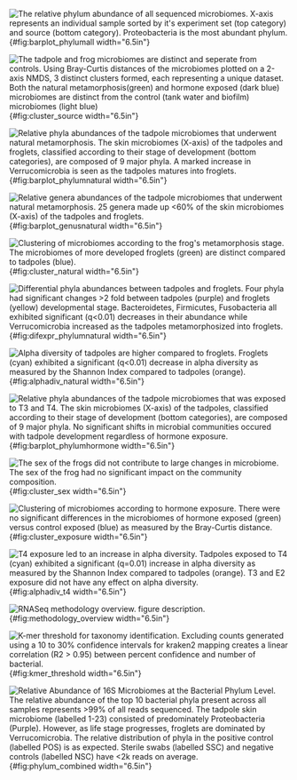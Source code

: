 ![**The relative phylum abundance of all sequenced microbiomes.** X-axis represents an individual sample sorted by it's experiment set (top category) and source (bottom category). Proteobacteria is the most abundant phylum. ](images/barplot_phylumall.png){#fig:barplot_phylumall width="6.5in"}

![**The tadpole and frog microbiomes are distinct and seperate from controls**. Using Bray-Curtis distances of the microbiomes plotted on a 2-axis NMDS, 3 distinct clusters formed, each representing a unique dataset. Both the natural metamorphosis(green) and hormone exposed (dark blue) microbiomes are distinct from the control (tank water and biofilm) microbiomes (light blue)](images/cluster_source.png){#fig:cluster_source width="6.5in"}

![**Relative phyla abundances of the tadpole microbiomes that underwent natural metamorphosis**. The skin microbiomes (X-axis) of the tadpoles and froglets, classified according to their stage of development (bottom categories), are composed of 9 major phyla. A marked increase in Verrucomicrobia is seen as the tadpoles matures into froglets.  ](images/barplot_phylumnatural.png){#fig:barplot_phylumnatural width="6.5in"}

![**Relative genera abundances of the tadpole microbiomes that underwent natural metamorphosis**. 25 genera made up <60% of the skin microbiomes (X-axis) of the tadpoles and froglets.](images/barplot_genusnatural.png){#fig:barplot_genusnatural width="6.5in"}


![**Clustering of microbiomes according to the frog's metamorphosis stage**. The microbiomes of more developed froglets (green) are distinct compared to tadpoles (blue).  ](images/cluster_natural.png){#fig:cluster_natural width="6.5in"}


![**Differential phyla abundances between tadpoles and froglets**. Four phyla had significant changes >2 fold between tadpoles (purple) and froglets (yellow) developmental stage. Bacteroidetes, Firmicutes, Fusobacteria all exhibited significant (q<0.01) decreases in their abundance while Verrucomicrobia increased as the tadpoles metamorphosized into froglets.](images/difexpr_phylumnatural.png){#fig:difexpr_phylumnatural width="6.5in"}

![**Alpha diversity of tadpoles are higher compared to froglets**. Froglets (cyan) exhibited a significant (q<0.01) decrease in alpha diversity as measured by the Shannon Index compared to tadpoles (orange).](images/alphadiv_natural.png){#fig:alphadiv_natural width="6.5in"}

![**Relative phyla abundances of the tadpole microbiomes that was exposed to T3 and T4**. The skin microbiomes (X-axis) of the tadpoles, classified according to their stage of development (bottom categories), are composed of 9 major phyla. No significant shifts in microbial communities occured with tadpole development regardless of hormone exposure.   ](images/barplot_phylumhormone.png){#fig:barplot_phylumhormone width="6.5in"}

![**The sex of the frogs did not contribute to large changes in microbiome**. The sex of the frog had no significant impact on the community composition. ](images/cluster_sex.png){#fig:cluster_sex width="6.5in"}

![**Clustering of microbiomes according to hormone exposure**. There were no significant differences in the microbiomes of hormone exposed (green) versus control exposed (blue) as measured by the Bray-Curtis distance.](images/cluster_exposure.png){#fig:cluster_exposure width="6.5in"}

![**T4 exposure led to an increase in alpha diversity**. Tadpoles exposed to T4 (cyan) exhibited a significant (q=0.01) increase in alpha diversity as measured by the Shannon Index compared to tadpoles (orange). T3 and E2 exposure did not have any effect on alpha diversity.](images/alphadiv_t4.png){#fig:alphadiv_t4 width="6.5in"}

![**RNASeq methodology overview**. figure description. ](images/method_overview.png){#fig:methodology_overview width="6.5in"}

![**K-mer threshold for taxonomy identification**. Excluding counts generated using a 10 to 30% confidence intervals for kraken2 mapping creates a linear correlation (R2 > 0.95) between percent confidence and number of bacterial.](images/kmer-threshold.png){#fig:kmer_threshold width="6.5in"}

![**Relative Abundance of 16S Microbiomes at the Bacterial Phylum Level**. The relative abundance of the top 10 bacterial phyla present across all samples represents >99% of all reads sequenced. The  tadpole skin microbiome (labelled 1-23) consisted of predominately Proteobacteria (Purple). However, as life stage progresses, froglets are dominated by Verrucomicrobia. The relative distribution of phyla in the positive control (labelled POS) is as expected. Sterile swabs (labelled SSC) and negative controls (labelled NSC) have <2k reads on average. ](images/phylum_label.png){#fig:phylum_combined width="6.5in"}
